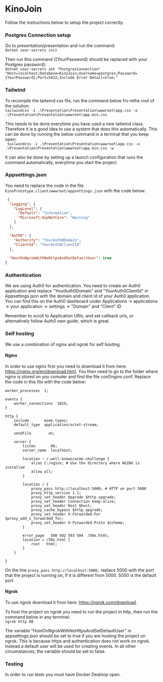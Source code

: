 # KinoJoin

Follow the instructions below to setup the project correctly.

### Postgres Connection setup
Go to presentation/presentation and run the command: <br>
```dotnet user-secrets init```

Then run this command  ({YourPassword} should be replaced with your Postgres password): <br>
```dotnet user-secrets set "PostgresConnection" "Host=localhost;Database=KinoJoin;Username=postgres;Password={YourPassword};Port=5432;Include Error Detail=true;"```

### Tailwind
To recompile the tailwind css file, run the command below fro mthe root of the solution: <br>
```tailwindcss -i .\Presentation\Presentation\wwwroot\app.css -o .\Presentation\Presentation\wwwroot\app.min.css```

This needs to be done everytime you have used a new tailwind class. Therefore it is a good idea to use a system that does this automatically.
This can be done by running the below command in a terminal that you keep open: <br>
``` tailwindcss -i .\Presentation\Presentation\wwwroot\app.css -o .\Presentation\Presentation\wwwroot\app.min.css -w```

It can also be done by setting up a launch configuration that runs the command automatically, everytime you start the project.


### Appsettings.json
You need to replace the code in the file ```KinoPrototype.client/wwwroot/appsettings.json``` with the code below: <br>
```json
 {
  "Logging": {
    "LogLevel": {
      "Default": "Information",
      "Microsoft.AspNetCore": "Warning"
    }
  },

  "Auth0": {
    "Authority": "YourAuth0Domain",
    "ClientId": "YourAuth0ClientId"
  },
  
  "HostOnNgrokWithNoHttpsAndSetDefaultUser": true
}
```

### Authentication
We are using Auth0 for authentication. You need to create an Auth0 application and replace "YourAuth0Domain" and "YourAuth0ClientId" in Appsettings.json with the domain and client id of your Auth0 application.
You can find this on the Auth0 dashboard under
Applications -> applications -> your application -> settings ->
"Domain" and "Client" ID

Remember to scroll to Application URIs, and set callback urls, or alternatively follow Auth0 own guide, which is great.


### Self hosting
We use  a combination of nginx and ngrok for self hosting. 

#### Nginx
In order to use nginx first you need to download it from here: https://nginx.org/en/download.html.
You then need to go to the folder where nginx is stored on you comuter and find the file conf/nginx.conf. Replace the code in this file with the code below:
```nginx
worker_processes  1;

events {
    worker_connections  1024;
}

http {
    include       mime.types;
    default_type  application/octet-stream;

    sendfile        on;

    server {
        listen       80;
        server_name  localhost;

        location ~ /.well-known/acme-challenge {
            alias C:/nginx; # Use the directory where NGINX is installed
            allow all;
        }

        location / {
            proxy_pass http://localhost:5000; # HTTP on port 5000
            proxy_http_version 1.1;
            proxy_set_header Upgrade $http_upgrade;
            proxy_set_header Connection keep-alive;
            proxy_set_header Host $host;
            proxy_cache_bypass $http_upgrade;
            proxy_set_header X-Forwarded-For $proxy_add_x_forwarded_for;
            proxy_set_header X-Forwarded-Proto $scheme;
        }

        error_page   500 502 503 504  /50x.html;
        location = /50x.html {
            root   html;
        }
    }

}
```

On the line ```proxy_pass http://localhost:5000;``` replace 5000 with the port that the project is running on, if it is different from 5000. 
5000 is the default port.

#### Ngrok

To use ngrok download it from here: https://ngrok.com/download.

To host the project on ngrok you need to run the project in http, then run the command below in any terminal: <br>
```ngrok http 80```

The variable "HostOnNgrokWithNoHttpsAndSetDefaultUser" in appsettings.json should be set to true if you are hosting the project on ngrok.
This is because https and authentication does not work on ngrok. Instead a default user will be used for creating events. In all other circumstances, the variable should be set to false.

### Testing
In order to run tests you must have Docker Desktop open.